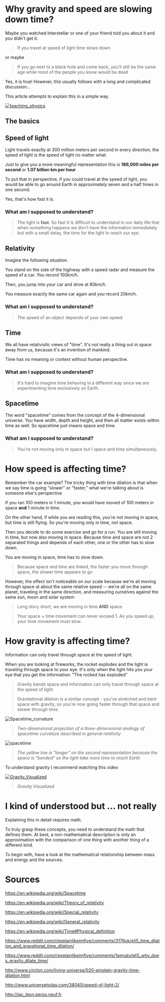 # Why gravity and speed are slowing down time?

Maybe you watched Interstellar or one of your friend told you about it and you didn't get it. 

> If you travel at speed of light time slows down

or maybe

> If you go next to a black hole and come back, you'll still be the same age while most of the people you know would be dead

Yes, it is true! However, this usually follows with a long and complicated discussion...


This article attempts to explain this in a simple way.

[![teaching_physics](./teaching_physics.png)](https://xkcd.com/895/)

## The basics

## Speed of light

Light travels exactly at 300 million meters per second in every direction, the speed of light is the speed of light no matter what.

Just to give you a more meaningful representation this is **186,000 miles per second** or **1.07 billion km per hour**

To put that in perspective, if you could travel at the speed of light, you would be able to go around Earth in approximately seven and a half times in one second.

Yes, that's how fast it is.

### What am I supposed to understand? 

> The light is **fast**. So fast it is difficult to understand in our daily life that when something happens we don't have the information immediately but with a small delay, the time for the light to reach our eye.

## Relativity

Imagine the following situation.

You stand on the side of the highway with a speed radar and measure the speed of a car. You record 100km/h.

Then, you jump into your car and drive at 80km/h.

You measure exactly the same car again and you record 20km/h.

### What am I supposed to understand? 

> The speed of an object depends of your own speed


## Time


We all have relativistic views of "time". It's not really a thing out in space away from us, because it's an invention of mankind.

Time has no meaning or context without human perspective.

### What am I supposed to understand? 

> It's hard to imagine time behaving in a different way since we are experimenting time exclusively on Earth.

## Spacetime

The word "spacetime" comes from the concept of the 4-dimensional universe. You have width, depth and height, and then all matter exists within time as well. So spacetime just means space and time.

### What am I supposed to understand? 

> You're not moving only in space but I space and time simultaneously. 

# How speed is affecting time?

Remember the car example? The tricky thing with time dilation is that when we say time is going "slower" or "faster," what we're talking about is someone else's perspective

If you ran 100 meters in 1 minute, you would have moved of 100 meters in space **and** 1 minute in time.

On the other hand, if while you are reading this, you're not moving in space, but time is still flying. So you're moving only in time, not space.

Then you decide to do some exercise and go for a run.
You are still moving in time, but now also moving in space. Because time and space are not 2 separated things and depends of each other, one or the other has to slow down. 

You are moving in space, time has to slow down.

> Because space and time are linked, the faster you move through space, the slower time appears to go

However, the effect isn't noticeable on our scale because we're all moving through space at about the same relative speed -- we're all on the same planet, traveling in the same direction, and measuring ourselves against the same sun, moon and solar system

> Long story short, we are moving in time **AND** space. 

> Your space + time movement can never exceed 1.
> As you speed up, your time movement must slow.

# How gravity is affecting time?

Information can only travel through space at the speed of light.

When you are looking at fireworks, the rocket explodes and the light is traveling through space to your eye. It's only when the light hits you your eye that you get the information: "The rocked has exploded"

> Gravity bends space and information can only travel through space at the speed of light
> 
> Gravitational dilation is a similar concept - you've stretched and bent space with gravity, so you're now going faster through that space and slower through time.

![Spacetime_curvature](./Spacetime_curvature.png)
> _Two-dimensional projection of a three-dimensional analogy of spacetime curvature described in general relativity_

![spacetime](./space-time.gif)

> _The yellow line is "longer" on the second representation because the space is "bended" so the light take more time to reach Earth_

To understand gravity I recommend watching this video

[![Gravity_Visualized](./Gravity_Visualized.png)](https://www.youtube.com/watch?v=MTY1Kje0yLg)

> _Gravity Visualized_

# I kind of understood but ... not really

Explaining this in detail requires math. 

To truly grasp these concepts, you need to understand the math that defines them. At best, a non-mathematical description is only an approximation with the comparison of one thing with another thing of a different kind.

To begin with, have a look at the mathematical relationship between mass and energy and the sources.


# Sources

https://en.wikipedia.org/wiki/Spacetime

https://en.wikipedia.org/wiki/Theory_of_relativity

https://en.wikipedia.org/wiki/Special_relativity

https://en.wikipedia.org/wiki/General_relativity

https://en.wikipedia.org/wiki/Time#Physical_definition

https://www.reddit.com/r/explainlikeimfive/comments/3176uk/eli5_time_dilation_and_gravational_time_dilation/

https://www.reddit.com/r/explainlikeimfive/comments/1pmuky/eli5_why_does_gravity_dilate_time/

http://www.circlon.com/living-universe/020-einstein-gravity-time-dilation.html

http://www.universetoday.com/38040/speed-of-light-2/

http://jac_leon.perso.neuf.fr